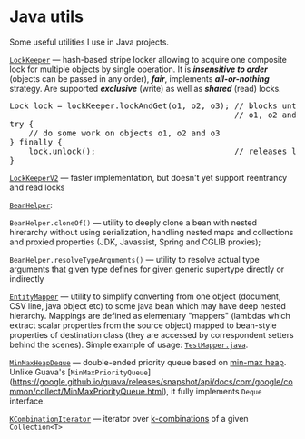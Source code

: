 Java utils
==========

Some useful utilities I use in Java projects.

[`LockKeeper`](src/main/java/ru/salauyou/util/concurrent/LockKeeper.java) — 
hash-based stripe locker allowing to acquire one composite lock 
for multiple objects by single operation. It is ***insensitive to order*** 
(objects can be passed in any order), ***fair***, implements 
***all-or-nothing*** strategy. Are supported ***exclusive*** (write) as well 
as ***shared*** (read) locks.

<pre>
Lock lock = lockKeeper.lockAndGet(o1, o2, o3); // blocks until locks for all 
                                               // o1, o2 and o3 become available
try {
    // do some work on objects o1, o2 and o3
} finally {
    lock.unlock();                             // releases locks for all o1, o2 and o3
}</pre>

[`LockKeeperV2`](src/main/java/ru/salauyou/util/concurrent/LockKeeperV2.java) — 
faster implementation, but doesn't yet support reentrancy and read locks

[`BeanHelper`](src/main/java/ru/salauyou/util/misc/BeanHelper.java):

`BeanHelper.cloneOf()` — utility to deeply clone a bean with nested hirerarchy without 
using serialization, handling nested maps and collections and proxied properties 
(JDK, Javassist, Spring and CGLIB proxies);

`BeanHelper.resolveTypeArguments()` — utility to resolve actual type arguments
that given type defines for given generic supertype directly or indirectly

[`EntityMapper`](src/main/java/ru/salauyou/util/mapper/EntityMapper.java) — 
utility to simplify converting from one object (document, CSV line, java object etc) 
to some java bean which may have deep nested hierarchy. Mappings are defined
as elementary "mappers" (lambdas which extract scalar properties from the source
object) mapped to bean-style properties of destination class 
(they are accessed by correspondent setters behind the scenes).
Simple example of usage: [`TestMapper.java`](src/test/java/tests/mapper/TestMapper.java).

[`MinMaxHeapDeque`](src/main/java/ru/salauyou/util/collect/MinMaxHeapDeque.java) — 
double-ended priority queue based on [min-max heap](https://en.wikipedia.org/wiki/Min-max_heap). 
Unlike Guava's [`MinMaxPriorityQueue`]
(https://google.github.io/guava/releases/snapshot/api/docs/com/google/common/collect/MinMaxPriorityQueue.html),
it fully implements `Deque` interface.

[`KCombinationIterator`](src/main/java/ru/salauyou/util/misc/KCombinationIterator.java) — 
iterator over <a href="http://en.wikipedia.org/wiki/Combination">k-combinations</a> 
of a given `Collection<T>`
